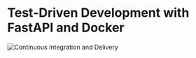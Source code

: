 # Test-Driven Development with FastAPI and Docker

![Continuous Integration and Delivery](https://github.com/rudwill/fastapi-tdd-docker/workflows/Continuous%20Integration%20and%20Delivery/badge.svg?branch=master)